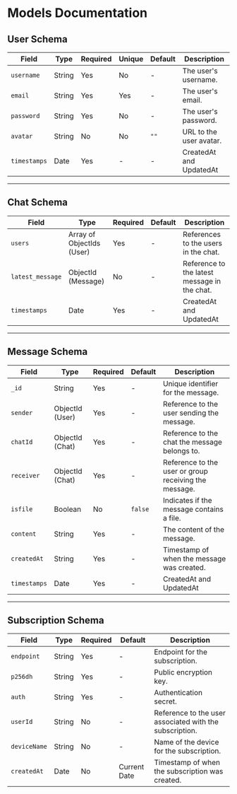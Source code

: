 # Models Documentation

## User Schema

| Field       | Type    | Required | Unique | Default | Description            |
|-------------|---------|----------|--------|---------|------------------------|
| `username`  | String  | Yes      | No     | -       | The user's username.   |
| `email`     | String  | Yes      | Yes    | -       | The user's email.      |
| `password`  | String  | Yes      | No     | -       | The user's password.   |
| `avatar`    | String  | No       | No     | `""`    | URL to the user avatar.|
| `timestamps`| Date    | Yes      | -      | -       | CreatedAt and UpdatedAt|

---

## Chat Schema

| Field           | Type                          | Required | Default | Description                                 |
|-----------------|-------------------------------|----------|---------|---------------------------------------------|
| `users`         | Array of ObjectIds (User)     | Yes      | -       | References to the users in the chat.        |
| `latest_message`| ObjectId (Message)            | No       | -       | Reference to the latest message in the chat.|
| `timestamps`    | Date                          | Yes      | -       | CreatedAt and UpdatedAt                     |

---

## Message Schema

| Field       | Type                      | Required | Default | Description                             |
|-------------|---------------------------|----------|---------|-----------------------------------------|
| `_id`       | String                    | Yes      | -       | Unique identifier for the message.      |
| `sender`    | ObjectId (User)           | Yes      | -       | Reference to the user sending the message.|
| `chatId`    | ObjectId (Chat)           | Yes      | -       | Reference to the chat the message belongs to.|
| `receiver`  | ObjectId (Chat)           | Yes      | -       | Reference to the user or group receiving the message.|
| `isfile`    | Boolean                   | No       | `false` | Indicates if the message contains a file.|
| `content`   | String                    | Yes      | -       | The content of the message.             |
| `createdAt` | String                    | Yes      | -       | Timestamp of when the message was created.|
| `timestamps`| Date                      | Yes      | -       | CreatedAt and UpdatedAt                 |

---

## Subscription Schema

| Field       | Type    | Required | Default     | Description                                      |
|-------------|---------|----------|-------------|--------------------------------------------------|
| `endpoint`  | String  | Yes      | -           | Endpoint for the subscription.                  |
| `p256dh`    | String  | Yes      | -           | Public encryption key.                          |
| `auth`      | String  | Yes      | -           | Authentication secret.                          |
| `userId`    | String  | No       | -           | Reference to the user associated with the subscription. |
| `deviceName`| String  | No       | -           | Name of the device for the subscription.        |
| `createdAt` | Date    | No       | Current Date| Timestamp of when the subscription was created. |

